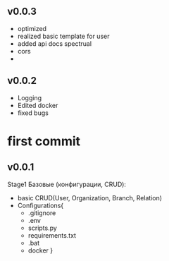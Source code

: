 <!-- README.md -->

## v0.0.3
- optimized
- realized basic template for user
- added api docs spectrual
- cors
- 

## v0.0.2
- Logging
- Edited docker
- fixed bugs

# first commit 
## v0.0.1
Stage1
Базовые (конфигурации, CRUD):
- basic CRUD(User, Organization, Branch, Relation)
- Configurations{
    - .gitignore
    - .env
    - scripts.py
    - requirements.txt
    - .bat
    - docker
}